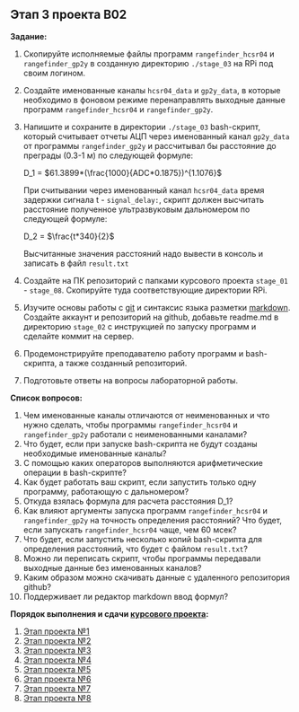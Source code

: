 ## Этап 3 проекта В02

__Задание:__  
1. Скопируйте исполняемые файлы программ `rangefinder_hcsr04` и `rangefinder_gp2y` в созданную директорию `./stage_03` на RPi под своим логином.
2. Создайте именованные каналы `hcsr04_data` и `gp2y_data`, в которые необходимо в фоновом режиме перенаправлять выходные данные программ `rangefinder_hcsr04` и `rangefinder_gp2y`.
3. Напишите и сохраните в директории `./stage_03` bash-скрипт, который считывает отчеты АЦП через именованный канал `gp2y_data` от программы `rangefinder_gp2y` и рассчитывал бы расстояние до преграды (0.3-1 м) по следующей формуле: 
 
      D_1 = $61.3899*(\frac{1000}{ADC*0.1875})^{1.1076}$  

      При считывании через именованный канал `hcsr04_data` время задержки сигнала t - `signal_delay:`, скрипт должен высчитать расстояние полученное ультразвуковым дальномером по следующей формуле: 

      D_2 = $\frac{t*340}{2}$ 

      Высчитанные значения расстояний надо вывести в консоль и записать в файл `result.txt`  

4. Создайте на ПК репозиторий с папками курсового проекта `stage_01` - `stage_08`. Скопируйте туда соответствующие директории RPi.
5. Изучите основы работы с [git](https://git-scm.com/book/ru/v2/) и синтаксис языка разметки [markdown](https://daringfireball.net/projects/markdown/). Создайте аккаунт и репозиторий на github, добавьте readme.md в директорию `stage_02` с инструкцией по запуску программ и сделайте коммит на сервер.
6. Продемонстрируйте преподавателю работу программ и bash-скрипта, а также созданный репозиторий. 
7. Подготовьте ответы на вопросы лабораторной работы.

__Список вопросов:__
1. Чем именованные каналы отличаются от неименованных и что нужно сделать, чтобы программы `rangefinder_hcsr04` и `rangefinder_gp2y` работали с неименованными каналами?
2. Что будет, если при запуске bash-скрипта не будут созданы необходимые именованные каналы?
3. С помощью каких операторов выполняются арифметические операции в bash-скрипте?
4. Как будет работать ваш скрипт, если запустить только одну программу, работающую с дальномером?
5. Откуда взялась формула для расчета расстояния D_1?
6. Как влияют аргументы запуска программ `rangefinder_hcsr04` и `rangefinder_gp2y` на точность определения расстояний? Что будет, если запускать `rangefinder_hcsr04` чаще, чем 60 мсек?
7. Что будет, если запустить несколько копий bash-скрипта для определения расстояний, что будет с файлом `result.txt`?
8. Можно ли переписать скрипт, чтобы программы передавали выходные данные без именованных каналов?
9. Каким образом можно скачивать данные с удаленного репозитория github?
10. Поддерживает ли редактор markdown ввод формул?

__Порядок выполнения и сдачи [курсового проекта](var_02_task.md):__
1. [Этап проекта №1](var_02_stage_01.md)
2. [Этап проекта №2](var_02_stage_02.md)
3. [Этап проекта №3](var_02_stage_03.md)
4. [Этап проекта №4](var_02_stage_04.md)
5. [Этап проекта №5](var_02_stage_05.md)
6. [Этап проекта №6](var_02_stage_06.md)
7. [Этап проекта №7](var_02_stage_07.md)
8. [Этап проекта №8](var_02_stage_08.md)


